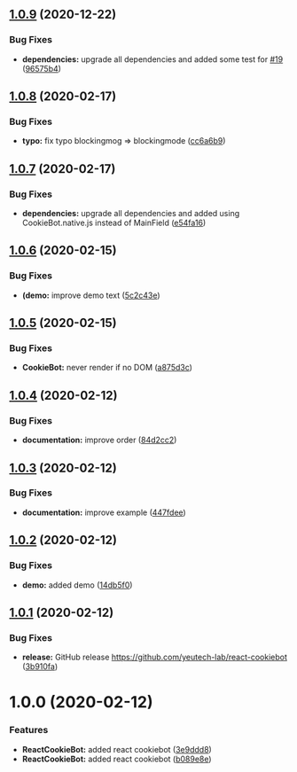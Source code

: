 ## [1.0.9](https://github.com/yeutech-lab/react-cookiebot/compare/v1.0.8...v1.0.9) (2020-12-22)


### Bug Fixes

* **dependencies:** upgrade all dependencies and added some test for [#19](https://github.com/yeutech-lab/react-cookiebot/issues/19) ([96575b4](https://github.com/yeutech-lab/react-cookiebot/commit/96575b4f4f0c1b90b24fd3279732e1291353df59))

## [1.0.8](https://github.com/yeutech-lab/react-cookiebot/compare/v1.0.7...v1.0.8) (2020-02-17)


### Bug Fixes

* **typo:** fix typo blockingmog => blockingmode ([cc6a6b9](https://github.com/yeutech-lab/react-cookiebot/commit/cc6a6b938dd8bed86bd43115600c774b022f111d))

## [1.0.7](https://github.com/yeutech-lab/react-cookiebot/compare/v1.0.6...v1.0.7) (2020-02-17)


### Bug Fixes

* **dependencies:** upgrade all dependencies and added using CookieBot.native.js instead of MainField ([e54fa16](https://github.com/yeutech-lab/react-cookiebot/commit/e54fa16cb7b6b46deac9b1dea5a1193bb23db621))

## [1.0.6](https://github.com/yeutech-lab/react-cookiebot/compare/v1.0.5...v1.0.6) (2020-02-15)


### Bug Fixes

* **(demo:** improve demo text ([5c2c43e](https://github.com/yeutech-lab/react-cookiebot/commit/5c2c43e128f1b857328646d19fd9dacfc3bacb2b))

## [1.0.5](https://github.com/yeutech-lab/react-cookiebot/compare/v1.0.4...v1.0.5) (2020-02-15)


### Bug Fixes

* **CookieBot:** never render if no DOM ([a875d3c](https://github.com/yeutech-lab/react-cookiebot/commit/a875d3c06d31619d85efda16812c7717fcea6e09))

## [1.0.4](https://github.com/yeutech-lab/react-cookiebot/compare/v1.0.3...v1.0.4) (2020-02-12)


### Bug Fixes

* **documentation:** improve order ([84d2cc2](https://github.com/yeutech-lab/react-cookiebot/commit/84d2cc25e7d0d054d45c687c19f4ab27d4e4aa86))

## [1.0.3](https://github.com/yeutech-lab/react-cookiebot/compare/v1.0.2...v1.0.3) (2020-02-12)


### Bug Fixes

* **documentation:** improve example ([447fdee](https://github.com/yeutech-lab/react-cookiebot/commit/447fdeede4a6ce6cb505ecd32e3cef8692d03331))

## [1.0.2](https://github.com/yeutech-lab/react-cookiebot/compare/v1.0.1...v1.0.2) (2020-02-12)


### Bug Fixes

* **demo:** added demo ([14db5f0](https://github.com/yeutech-lab/react-cookiebot/commit/14db5f078d7cf2385100a417ba83421acbdf102f))

## [1.0.1](https://github.com/yeutech-lab/react-cookiebot/compare/v1.0.0...v1.0.1) (2020-02-12)


### Bug Fixes

* **release:** GitHub release https://github.com/yeutech-lab/react-cookiebot ([3b910fa](https://github.com/yeutech-lab/react-cookiebot/commit/3b910fa982435d2cfc1462bf3d410c7af535b6bb))

# 1.0.0 (2020-02-12)


### Features

* **ReactCookieBot:** added react cookiebot ([3e9ddd8](https://module.kopaxgroup.com/yeutech/react-cookiebot/commit/3e9ddd8b38e8b16c59869a453d96cfa706384e35))
* **ReactCookieBot:** added react cookiebot ([b089e8e](https://module.kopaxgroup.com/yeutech/react-cookiebot/commit/b089e8ead3e2481343146065f93015400cf5cc6c))
